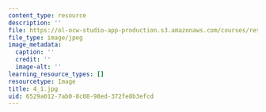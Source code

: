 ```yaml
---
content_type: resource
description: ''
file: https://ol-ocw-studio-app-production.s3.amazonaws.com/courses/res-18-006-calculus-revisited-single-variable-calculus-fall-2010/6529a0127ab08c0898ed372fe8b3efcd_4_1.jpg
file_type: image/jpeg
image_metadata:
  caption: ''
  credit: ''
  image-alt: ''
learning_resource_types: []
resourcetype: Image
title: 4_1.jpg
uid: 6529a012-7ab0-8c08-98ed-372fe8b3efcd
---
```

